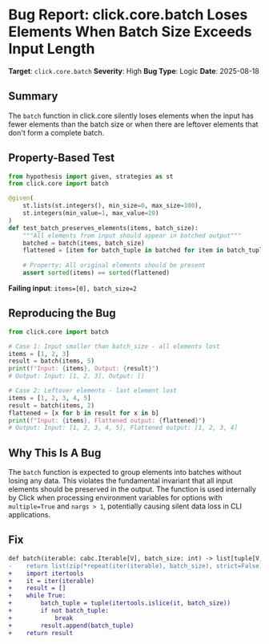 # Bug Report: click.core.batch Loses Elements When Batch Size Exceeds Input Length

**Target**: `click.core.batch`
**Severity**: High
**Bug Type**: Logic
**Date**: 2025-08-18

## Summary

The `batch` function in click.core silently loses elements when the input has fewer elements than the batch size or when there are leftover elements that don't form a complete batch.

## Property-Based Test

```python
from hypothesis import given, strategies as st
from click.core import batch

@given(
    st.lists(st.integers(), min_size=0, max_size=100),
    st.integers(min_value=1, max_value=20)
)
def test_batch_preserves_elements(items, batch_size):
    """All elements from input should appear in batched output"""
    batched = batch(items, batch_size)
    flattened = [item for batch_tuple in batched for item in batch_tuple]
    
    # Property: All original elements should be present
    assert sorted(items) == sorted(flattened)
```

**Failing input**: `items=[0], batch_size=2`

## Reproducing the Bug

```python
from click.core import batch

# Case 1: Input smaller than batch_size - all elements lost
items = [1, 2, 3]
result = batch(items, 5)
print(f"Input: {items}, Output: {result}")
# Output: Input: [1, 2, 3], Output: []

# Case 2: Leftover elements - last element lost
items = [1, 2, 3, 4, 5]
result = batch(items, 2)
flattened = [x for b in result for x in b]
print(f"Input: {items}, Flattened output: {flattened}")
# Output: Input: [1, 2, 3, 4, 5], Flattened output: [1, 2, 3, 4]
```

## Why This Is A Bug

The `batch` function is expected to group elements into batches without losing any data. This violates the fundamental invariant that all input elements should be preserved in the output. The function is used internally by Click when processing environment variables for options with `multiple=True` and `nargs > 1`, potentially causing silent data loss in CLI applications.

## Fix

```diff
def batch(iterable: cabc.Iterable[V], batch_size: int) -> list[tuple[V, ...]]:
-    return list(zip(*repeat(iter(iterable), batch_size), strict=False))
+    import itertools
+    it = iter(iterable)
+    result = []
+    while True:
+        batch_tuple = tuple(itertools.islice(it, batch_size))
+        if not batch_tuple:
+            break
+        result.append(batch_tuple)
+    return result
```